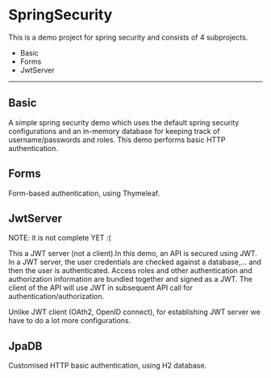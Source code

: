 # SpringSecurity

This is a demo project for spring security and consists of 4 subprojects.
- Basic
- Forms
- JwtServer

------------

## Basic

A simple spring security demo which uses the default spring security configurations and an in-memory database for keeping track of username/passwords and roles. This demo performs basic HTTP authentication.

## Forms

Form-based authentication, using Thymeleaf.


## JwtServer

NOTE: it is not complete YET :(

This a JWT server (not a client).In this demo, an API is secured using JWT. In a JWT server, the user credentials are checked against a database,... and then the user is authenticated.
Access roles and other authentication and authorization information are bundled together and signed as a JWT. The client of the API will use JWT in subsequent API call for authentication/authorization. 

Unlike JWT client (OAth2, OpenID connect), for establishing JWT server we have to do a lot more configurations.

## JpaDB

Customised HTTP basic authentication, using H2 database. 
